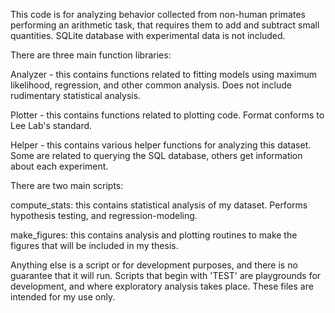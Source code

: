 This code is for analyzing behavior collected from non-human primates performing an arithmetic task, 
that requires them to add and subtract small quantities. SQLite database with experimental data is not included. 




There are three main function libraries:

Analyzer - this contains functions related to fitting models using maximum likelihood, regression, and other common analysis. Does not include rudimentary statistical analysis.

Plotter - this contains functions related to plotting code. Format conforms to Lee Lab's standard. 

Helper - this contains various helper functions for analyzing this dataset. Some are related to querying the SQL database, others get information about each experiment.




There are two main scripts:

compute_stats: this contains statistical analysis of my dataset. Performs hypothesis testing, and regression-modeling.

make_figures: this contains analysis and plotting routines to make the figures that will be included in my thesis. 




Anything else is a script or for development purposes, and there is no guarantee that it will run. Scripts that begin with 'TEST' are playgrounds for development, and where exploratory analysis takes place. These files are intended for my use only.
